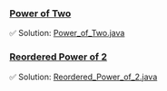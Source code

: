 ### [Power of Two](https://leetcode.com/problems/power-of-two/description/)
✅ Solution: [Power_of_Two.java](Power_of_Two.java)

### [Reordered Power of 2](https://leetcode.com/problems/reordered-power-of-2/description/)
✅ Solution: [Reordered_Power_of_2.java](Reordered_Power_of_2.java)

